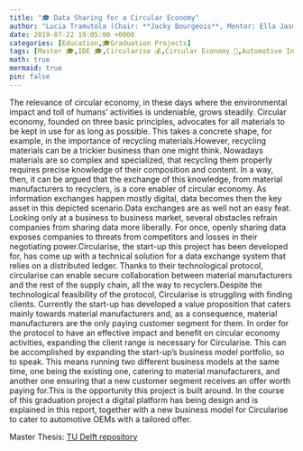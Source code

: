 ```yaml
---
title: "🎓 Data Sharing for a Circular Economy"
author: "Lucia Tramutola (Chair: **Jacky Bourgeois**, Mentor: Ella Jasmin)"
date: 2019-07-22 19:05:00 +0000
categories: [Education,🎓Graduation Projects]
tags: [Master 🎓,IDE 🎓,Circularise 💰,Circular Economy 🌱,Automotive Industry 🚌,Blockchain 📱]
math: true
mermaid: true
pin: false
---
```


The relevance of circular economy, in these days where the environmental impact and toll of humans’ activities is undeniable, grows steadily. Circular economy, founded on three basic principles, advocates for all materials to be kept in use for as long as possible. This takes a concrete shape, for example, in the importance of recycling materials.However, recycling materials can be a trickier business than one might think. Nowadays materials are so complex and specialized, that recycling them properly requires precise knowledge of their composition and content. In a way, then, it can be argued that the exchange of this knowledge, from material manufacturers to recyclers, is a core enabler of circular economy. As information exchanges happen mostly digital, data becomes then the key asset in this depicted scenario.Data exchanges are as well not an easy feat. Looking only at a business to business market, several obstacles refrain companies from sharing data more liberally. For once, openly sharing data exposes companies to threats from competitors and losses in their negotiating power.Circularise, the start-up this project has been developed for, has come up with a technical solution for a data exchange system that relies on a distributed ledger. Thanks to their technological protocol, circularise can enable secure collaboration between material manufacturers and the rest of the supply chain, all the way to recyclers.Despite the technological feasibility of the protocol, Circularise is struggling with finding clients. Currently the start-up has developed a value proposition that caters mainly towards material manufacturers and, as a consequence, material manufacturers are the only paying customer segment for them. In order for the protocol to have an effective impact and benefit on circular economy activities, expanding the client range is necessary for Circularise. This can be accomplished by expanding the start-up’s business model portfolio, so to speak. This means running two different business models at the same time, one being the existing one, catering to material manufacturers, and another one ensuring that a new customer segment receives an offer worth paying for.This is the opportunity this project is built around. In the course of this graduation project a digital platform has being design and is explained in this report, together with a new business model for Circularise to cater to automotive OEMs with a tailored offer.

Master Thesis: [TU Delft repository](https://repository.tudelft.nl/islandora/object/uuid%3A658cd142-0a07-4884-8366-5c60eeeb5e5d?collection=education)